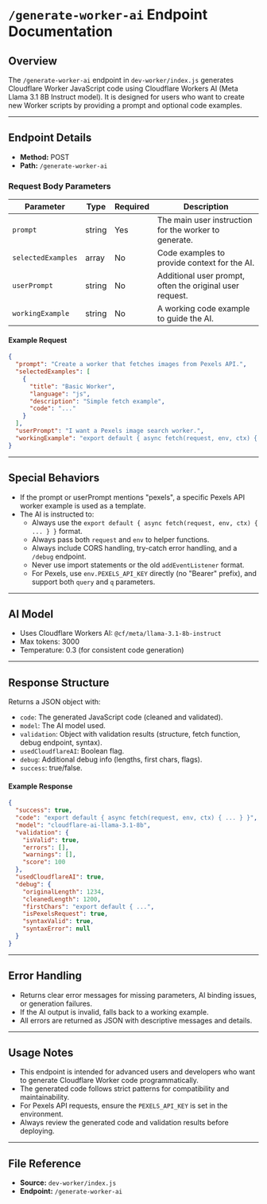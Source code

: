 # `/generate-worker-ai` Endpoint Documentation

## Overview

The `/generate-worker-ai` endpoint in `dev-worker/index.js` generates Cloudflare Worker JavaScript code using Cloudflare Workers AI (Meta Llama 3.1 8B Instruct model). It is designed for users who want to create new Worker scripts by providing a prompt and optional code examples.

---

## Endpoint Details

- **Method:** POST
- **Path:** `/generate-worker-ai`

### Request Body Parameters

| Parameter          | Type   | Required | Description                                              |
| ------------------ | ------ | -------- | -------------------------------------------------------- |
| `prompt`           | string | Yes      | The main user instruction for the worker to generate.    |
| `selectedExamples` | array  | No       | Code examples to provide context for the AI.             |
| `userPrompt`       | string | No       | Additional user prompt, often the original user request. |
| `workingExample`   | string | No       | A working code example to guide the AI.                  |

#### Example Request

```json
{
  "prompt": "Create a worker that fetches images from Pexels API.",
  "selectedExamples": [
    {
      "title": "Basic Worker",
      "language": "js",
      "description": "Simple fetch example",
      "code": "..."
    }
  ],
  "userPrompt": "I want a Pexels image search worker.",
  "workingExample": "export default { async fetch(request, env, ctx) { ... } }"
}
```

---

## Special Behaviors

- If the prompt or userPrompt mentions "pexels", a specific Pexels API worker example is used as a template.
- The AI is instructed to:
  - Always use the `export default { async fetch(request, env, ctx) { ... } }` format.
  - Always pass both `request` and `env` to helper functions.
  - Always include CORS handling, try-catch error handling, and a `/debug` endpoint.
  - Never use import statements or the old `addEventListener` format.
  - For Pexels, use `env.PEXELS_API_KEY` directly (no "Bearer" prefix), and support both `query` and `q` parameters.

---

## AI Model

- Uses Cloudflare Workers AI: `@cf/meta/llama-3.1-8b-instruct`
- Max tokens: 3000
- Temperature: 0.3 (for consistent code generation)

---

## Response Structure

Returns a JSON object with:

- `code`: The generated JavaScript code (cleaned and validated).
- `model`: The AI model used.
- `validation`: Object with validation results (structure, fetch function, debug endpoint, syntax).
- `usedCloudflareAI`: Boolean flag.
- `debug`: Additional debug info (lengths, first chars, flags).
- `success`: true/false.

#### Example Response

```json
{
  "success": true,
  "code": "export default { async fetch(request, env, ctx) { ... } }",
  "model": "cloudflare-ai-llama-3.1-8b",
  "validation": {
    "isValid": true,
    "errors": [],
    "warnings": [],
    "score": 100
  },
  "usedCloudflareAI": true,
  "debug": {
    "originalLength": 1234,
    "cleanedLength": 1200,
    "firstChars": "export default { ...",
    "isPexelsRequest": true,
    "syntaxValid": true,
    "syntaxError": null
  }
}
```

---

## Error Handling

- Returns clear error messages for missing parameters, AI binding issues, or generation failures.
- If the AI output is invalid, falls back to a working example.
- All errors are returned as JSON with descriptive messages and details.

---

## Usage Notes

- This endpoint is intended for advanced users and developers who want to generate Cloudflare Worker code programmatically.
- The generated code follows strict patterns for compatibility and maintainability.
- For Pexels API requests, ensure the `PEXELS_API_KEY` is set in the environment.
- Always review the generated code and validation results before deploying.

---

## File Reference

- **Source:** `dev-worker/index.js`
- **Endpoint:** `/generate-worker-ai`

